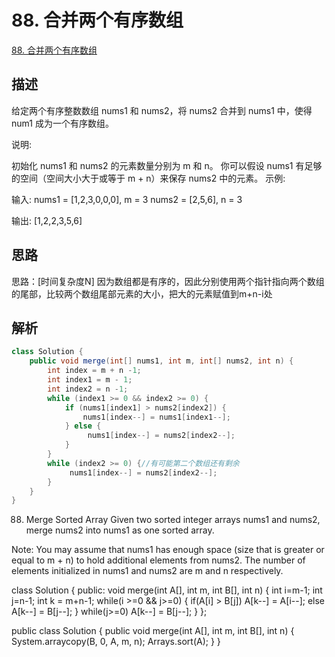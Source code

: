 # 88. 合并两个有序数组
[88. 合并两个有序数组](https://leetcode-cn.com/problems/merge-sorted-array/)




## 描述
给定两个有序整数数组 nums1 和 nums2，将 nums2 合并到 nums1 中，使得 num1 成为一个有序数组。

说明:

初始化 nums1 和 nums2 的元素数量分别为 m 和 n。
你可以假设 nums1 有足够的空间（空间大小大于或等于 m + n）来保存 nums2 中的元素。
示例:

输入:
nums1 = [1,2,3,0,0,0], m = 3
nums2 = [2,5,6],       n = 3

输出: [1,2,2,3,5,6]


## 思路
思路：[时间复杂度N]
因为数组都是有序的，因此分别使用两个指针指向两个数组的尾部，比较两个数组尾部元素的大小，把大的元素赋值到m+n-i处


## 解析

```java
class Solution {
    public void merge(int[] nums1, int m, int[] nums2, int n) {
        int index = m + n -1;
        int index1 = m - 1;
        int index2 = n -1;
        while (index1 >= 0 && index2 >= 0) {
            if (nums1[index1] > nums2[index2]) {
                nums1[index--] = nums1[index1--];
            } else {
                 nums1[index--] = nums2[index2--];
            }
        }
        while (index2 >= 0) {//有可能第二个数组还有剩余
             nums1[index--] = nums2[index2--];
        }
    }
}
```



  
  88. Merge Sorted Array
  Given two sorted integer arrays nums1 and nums2, merge nums2 into nums1 as one sorted array.
  
  Note:
  You may assume that nums1 has enough space (size that is greater or equal to m + n) to hold additional elements from nums2. The number of elements initialized in nums1 and nums2 are m and n respectively.
  
  class Solution {
  public:
      void merge(int A[], int m, int B[], int n) {
          int i=m-1;
                  int j=n-1;
                  int k = m+n-1;
                  while(i >=0 && j>=0)
                  {
                          if(A[i] > B[j])
                                  A[k--] = A[i--];
                          else
                                  A[k--] = B[j--];
                  }
                  while(j>=0)
                          A[k--] = B[j--];
      }
  };
  
  public class Solution {
      public void merge(int A[], int m, int B[], int n) {
          System.arraycopy(B, 0, A, m, n);
          Arrays.sort(A);
      }
  }



